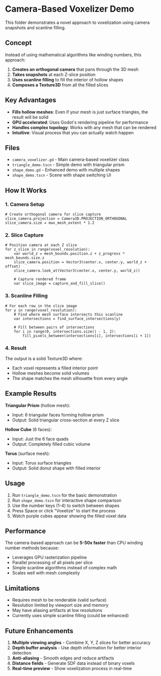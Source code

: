 # Camera-Based Voxelizer Demo

This folder demonstrates a novel approach to voxelization using camera snapshots and scanline filling.

## Concept

Instead of using mathematical algorithms like winding numbers, this approach:

1. **Creates an orthogonal camera** that pans through the 3D mesh
2. **Takes snapshots** at each Z-slice position 
3. **Uses scanline filling** to fill the interior of hollow shapes
4. **Composes a Texture3D** from all the filled slices

## Key Advantages

- **Fills hollow meshes**: Even if your mesh is just surface triangles, the result will be solid
- **GPU accelerated**: Uses Godot's rendering pipeline for performance
- **Handles complex topology**: Works with any mesh that can be rendered
- **Intuitive**: Visual process that you can actually watch happen

## Files

- `camera_voxelizer.gd` - Main camera-based voxelizer class
- `triangle_demo.tscn` - Simple demo with triangular prism
- `shape_demo.gd` - Enhanced demo with multiple shapes  
- `shape_demo.tscn` - Scene with shape switching UI

## How It Works

### 1. Camera Setup
```gdscript
# Create orthogonal camera for slice capture
slice_camera.projection = Camera3D.PROJECTION_ORTHOGONAL
slice_camera.size = max_mesh_extent * 1.2
```

### 2. Slice Capture
```gdscript
# Position camera at each Z slice
for z_slice in range(voxel_resolution):
    var world_z = mesh_bounds.position.z + z_progress * mesh_bounds.size.z
    slice_camera.position = Vector3(center.x, center.y, world_z + offset)
    slice_camera.look_at(Vector3(center.x, center.y, world_z))
    
    # Capture rendered frame
    var slice_image = capture_and_fill_slice()
```

### 3. Scanline Filling
```gdscript
# For each row in the slice image
for y in range(voxel_resolution):
    # Find where mesh surface intersects this scanline
    var intersections = find_surface_intersections(y)
    
    # Fill between pairs of intersections
    for i in range(0, intersections.size() - 1, 2):
        fill_pixels_between(intersections[i], intersections[i + 1])
```

### 4. Result
The output is a solid Texture3D where:
- Each voxel represents a filled interior point
- Hollow meshes become solid volumes
- The shape matches the mesh silhouette from every angle

## Example Results

**Triangular Prism** (hollow mesh):
- Input: 6 triangular faces forming hollow prism
- Output: Solid triangular cross-section at every Z slice

**Hollow Cube** (6 faces):
- Input: Just the 6 face quads  
- Output: Completely filled cubic volume

**Torus** (surface mesh):
- Input: Torus surface triangles
- Output: Solid donut shape with filled interior

## Usage

1. Run `triangle_demo.tscn` for the basic demonstration
2. Run `shape_demo.tscn` for interactive shape comparison
3. Use the number keys (1-4) to switch between shapes
4. Press Space or click "Voxelize" to start the process
5. Watch purple cubes appear showing the filled voxel data

## Performance

The camera-based approach can be **5-50x faster** than CPU winding number methods because:
- Leverages GPU rasterization pipeline
- Parallel processing of all pixels per slice
- Simple scanline algorithms instead of complex math
- Scales well with mesh complexity

## Limitations

- Requires mesh to be renderable (valid surface)
- Resolution limited by viewport size and memory
- May have aliasing artifacts at low resolutions
- Currently uses simple scanline filling (could be enhanced)

## Future Enhancements

1. **Multiple viewing angles** - Combine X, Y, Z slices for better accuracy
2. **Depth buffer analysis** - Use depth information for better interior detection  
3. **Anti-aliasing** - Smooth edges and reduce artifacts
4. **Distance fields** - Generate SDF data instead of binary voxels
5. **Real-time preview** - Show voxelization process in real-time
